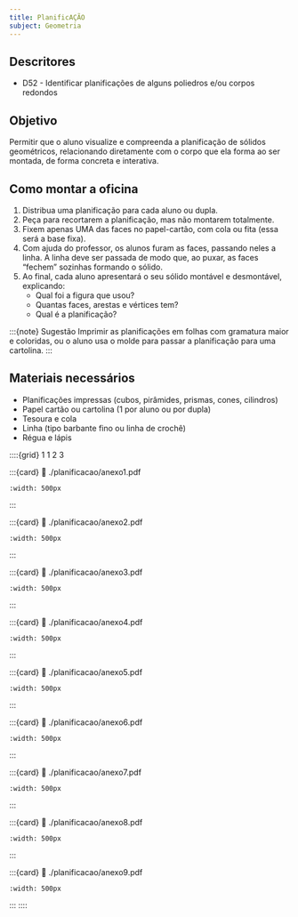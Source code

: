 ```yaml
---
title: PlanificAÇÃO
subject: Geometria
---
```


## Descritores

* D52 - Identificar planificações de alguns poliedros e/ou corpos redondos

## Objetivo

Permitir que o aluno visualize e compreenda a planificação de sólidos geométricos, relacionando diretamente com o corpo que ela forma ao ser montada, de forma concreta e interativa.

## Como montar a oficina

1. Distribua uma planificação para cada aluno ou dupla.
2. Peça para recortarem a planificação, mas não montarem totalmente.
3. Fixem apenas UMA das faces no papel-cartão, com cola ou fita (essa será a base fixa).
4. Com ajuda do professor, os alunos furam as faces, passando neles a linha. A linha deve ser passada de modo que, ao puxar, as faces “fechem” sozinhas formando o sólido.
5. Ao final, cada aluno apresentará o seu sólido montável e desmontável, explicando:
   - Qual foi a figura que usou?
   - Quantas faces, arestas e vértices tem?
   - Qual é a planificação?

:::{note} Sugestão
Imprimir as planificações em folhas com gramatura maior e coloridas, ou o aluno usa o molde para passar a planificação para uma cartolina.
:::

## Materiais necessários

* Planificações impressas (cubos, pirâmides, prismas, cones, cilindros)
* Papel cartão ou cartolina (1 por aluno ou por dupla)
* Tesoura e cola
* Linha (tipo barbante fino ou linha de crochê)
* Régua e lápis

::::{grid} 1 1 2 3

:::{card}
:link: ./planificacao/anexo1.pdf
```{image} ./planificacao/anexo1.png
:width: 500px
```
:::

:::{card}
:link: ./planificacao/anexo2.pdf
```{image} ./planificacao/anexo2.png
:width: 500px
```
:::

:::{card}
:link: ./planificacao/anexo3.pdf
```{image} ./planificacao/anexo3.png
:width: 500px
```
:::

:::{card}
:link: ./planificacao/anexo4.pdf
```{image} ./planificacao/anexo4.png
:width: 500px
```
:::

:::{card}
:link: ./planificacao/anexo5.pdf
```{image} ./planificacao/anexo5.png
:width: 500px
```
:::

:::{card}
:link: ./planificacao/anexo6.pdf
```{image} ./planificacao/anexo6.png
:width: 500px
```
:::

:::{card}
:link: ./planificacao/anexo7.pdf
```{image} ./planificacao/anexo7.png
:width: 500px
```
:::

:::{card}
:link: ./planificacao/anexo8.pdf
```{image} ./planificacao/anexo8.png
:width: 500px
```
:::

:::{card}
:link: ./planificacao/anexo9.pdf
```{image} ./planificacao/anexo9.png
:width: 500px
```
:::
::::